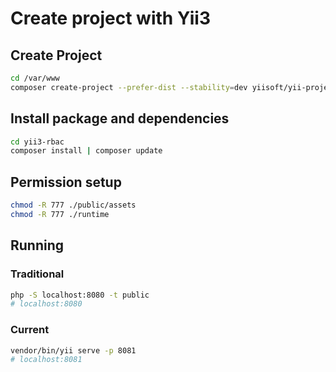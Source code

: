 # Create project with Yii3

## Create Project

```bash
cd /var/www
composer create-project --prefer-dist --stability=dev yiisoft/yii-project-template yii3-rbac
```

## Install package and dependencies

```bash
cd yii3-rbac
composer install | composer update
```

## Permission setup

```bash
chmod -R 777 ./public/assets
chmod -R 777 ./runtime
```

## Running

### Traditional

```bash
php -S localhost:8080 -t public
# localhost:8080
```

### Current

```bash
vendor/bin/yii serve -p 8081
# localhost:8081
```
